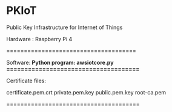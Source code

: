 # PKIoT
Public Key Infrastructure for Internet of Things

Hardware : Raspberry Pi 4

=====================================

Software:
**Python program: awsiotcore.py  
=====================================**

Certificate files:

certificate.pem.crt
private.pem.key
public.pem.key
root-ca.pem

======================================
